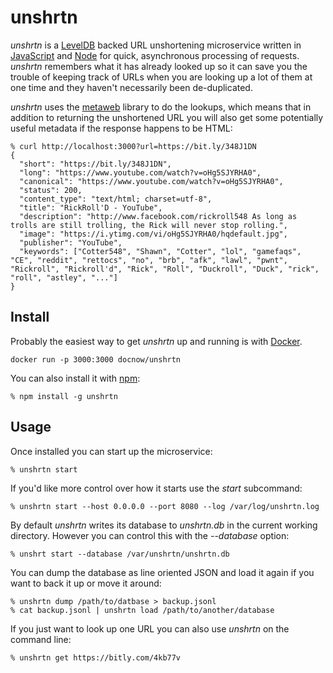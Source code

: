 # unshrtn

*unshrtn* is a [LevelDB] backed URL unshortening microservice written in
[JavaScript] and [Node] for quick, asynchronous processing of requests.
*unshrtn* remembers what it has already looked up so it can save you the trouble
of keeping track of URLs when you are looking up a lot of them at one time and
they haven't necessarily been de-duplicated.

*unshrtn* uses the [metaweb] library to do the lookups, which means that in addition to returning the unshortened URL you will also get some potentially useful metadata if the response happens to be HTML:

```
% curl http://localhost:3000?url=https://bit.ly/348J1DN
{
  "short": "https://bit.ly/348J1DN",
  "long": "https://www.youtube.com/watch?v=oHg5SJYRHA0",
  "canonical": "https://www.youtube.com/watch?v=oHg5SJYRHA0",
  "status": 200,
  "content_type": "text/html; charset=utf-8",
  "title": "RickRoll'D - YouTube",
  "description": "http://www.facebook.com/rickroll548 As long as trolls are still trolling, the Rick will never stop rolling.",
  "image": "https://i.ytimg.com/vi/oHg5SJYRHA0/hqdefault.jpg",
  "publisher": "YouTube",
  "keywords": ["Cotter548", "Shawn", "Cotter", "lol", "gamefaqs", "CE", "reddit", "rettocs", "no", "brb", "afk", "lawl", "pwnt", "Rickroll", "Rickroll'd", "Rick", "Roll", "Duckroll", "Duck", "rick", "roll", "astley", "..."]
}
```

## Install

Probably the easiest way to get *unshrtn* up and running is with [Docker].

    docker run -p 3000:3000 docnow/unshrtn

You can also install it with [npm]:

    % npm install -g unshrtn

## Usage

Once installed you can start up the microservice:

    % unshrtn start

If you'd like more control over how it starts use the *start* subcommand:

    % unshrtn start --host 0.0.0.0 --port 8080 --log /var/log/unshrtn.log

By default *unshrtn* writes its database to *unshrtn.db* in the current working
directory. However you can control this with the *--database* option:

    % unshrt start --database /var/unshrtn/unshrtn.db

You can dump the database as line oriented JSON and load it again if you want to
back it up or move it around:

    % unshrtn dump /path/to/datbase > backup.jsonl
    % cat backup.jsonl | unshrtn load /path/to/another/database

If you just want to look up one URL you can also use *unshrtn* on the command line:

    % unshrtn get https://bitly.com/4kb77v

[LevelDB]: https://code.google.com/p/leveldb/
[JavaScript]: https://en.wikipedia.org/wiki/JavaScript
[Node]: https://nodejs.org
[canonical links]: https://en.wikipedia.org/wiki/Canonical_link_element
[Docker]: https://www.docker.com/
[npm]: https://www.npmjs.com/
[metaweb]: https://github.com/edsu/metaweb
